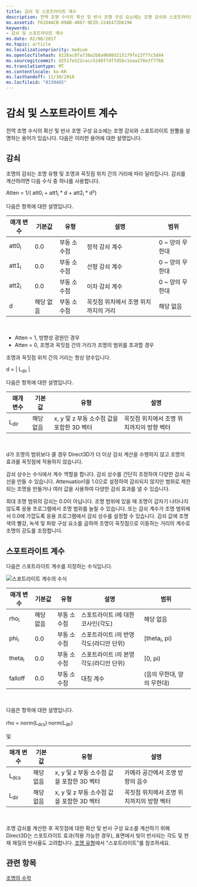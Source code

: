 ```yaml
---
title: 감쇠 및 스포트라이트 계수
description: 전역 조명 수식의 확산 및 반사 조명 구성 요소에는 조명 감쇠와 스포트라이트 원뿔을 설명하는 용어가 있습니다.
ms.assetid: F61D4ACB-09AB-4087-9E2D-224E472D6196
keywords:
- 감쇠 및 스포트라이트 계수
ms.date: 02/08/2017
ms.topic: article
ms.localizationpriority: medium
ms.openlocfilehash: 8126ac8fa738a2b8a9680d215179fe23f77c5d44
ms.sourcegitcommit: d2517e522cacc5240f7dffd5bc1eaa278e3f7768
ms.translationtype: MT
ms.contentlocale: ko-KR
ms.lasthandoff: 11/30/2018
ms.locfileid: "8339465"
---
```

# <a name="attenuation-and-spotlight-factor"></a>감쇠 및 스포트라이트 계수


전역 조명 수식의 확산 및 반사 조명 구성 요소에는 조명 감쇠와 스포트라이트 원뿔을 설명하는 용어가 있습니다. 다음은 이러한 용어에 대한 설명입니다.

## <a name="span-idattenuationspanspan-idattenuationspanspan-idattenuationspanattenuation"></a><span id="Attenuation"></span><span id="attenuation"></span><span id="ATTENUATION"></span>감쇠


조명의 감쇠는 조명 유형 및 조명과 꼭짓점 위치 간의 거리에 따라 달라집니다. 감쇠를 계산하려면 다음 수식 중 하나를 사용합니다.

Atten = 1/( att0<sub>i</sub> + att1<sub>i</sub> \* d + att2<sub>i</sub> \* d²)

다음은 항목에 대한 설명입니다.

| 매개 변수        | 기본값 | 유형           | 설명                                     | 범위          |
|------------------|---------------|----------------|-------------------------------------------------|----------------|
| att0<sub>i</sub> | 0.0           | 부동 소수점 | 정적 감쇠 계수                     | 0 ~ 양의 무한대 |
| att1<sub>i</sub> | 0.0           | 부동 소수점 | 선형 감쇠 계수                       | 0 ~ 양의 무한대 |
| att2<sub>i</sub> | 0.0           | 부동 소수점 | 이차 감쇠 계수                    | 0 ~ 양의 무한대 |
| d                | 해당 없음           | 부동 소수점 | 꼭짓점 위치에서 조명 위치까지의 거리 | 해당 없음            |

 

-   Atten = 1, 방향성 광원인 경우
-   Atten = 0, 조명과 꼭짓점 간의 거리가 조명의 범위를 초과할 경우

조명과 꼭짓점 위치 간의 거리는 항상 양수입니다.

d = | L<sub>dir</sub> |

다음은 항목에 대한 설명입니다.

| 매개 변수       | 기본값 | 유형                                             | 설명                                                 |
|-----------------|---------------|--------------------------------------------------|-------------------------------------------------------------|
| L<sub>dir</sub> | 해당 없음           | x, y 및 z 부동 소수점 값을 포함한 3D 벡터 | 꼭짓점 위치에서 조명 위치까지의 방향 벡터 |

 

d가 조명의 범위보다 클 경우 Direct3D가 더 이상 감쇠 계산을 수행하지 않고 조명의 효과를 꼭짓점에 적용하지 않습니다.

감쇠 상수는 수식에서 계수 역할을 합니다. 감쇠 상수를 간단히 조정하여 다양한 감쇠 곡선을 만들 수 있습니다. Attenuation1을 1.0으로 설정하여 감쇠되지 않지만 범위로 제한되는 조명을 만들거나 여러 값을 사용하여 다양한 감쇠 효과를 낼 수 있습니다.

최대 조명 범위의 감쇠는 0.0이 아닙니다. 조명 범위에 있을 때 조명이 갑자기 나타나지 않도록 응용 프로그램에서 조명 범위를 늘릴 수 있습니다. 또는 감쇠 계수가 조명 범위에서 0.0에 가깝도록 응용 프로그램에서 감쇠 상수를 설정할 수 있습니다. 감쇠 값에 조명 색의 빨강, 녹색 및 파랑 구성 요소를 곱하여 조명이 꼭짓점으로 이동하는 거리의 계수로 조명의 강도를 조정합니다.

## <a name="span-idspotlight-factorspanspan-idspotlight-factorspanspan-idspotlight-factorspanspotlight-factor"></a><span id="Spotlight-Factor"></span><span id="spotlight-factor"></span><span id="SPOTLIGHT-FACTOR"></span>스포트라이트 계수


다음은 스포트라이트 계수를 지정하는 수식입니다.

![스포트라이트 계수의 수식](images/dx8light9.png)

| 매개 변수         | 기본값 | 유형           | 설명                              | 범위                    |
|-------------------|---------------|----------------|------------------------------------------|--------------------------|
| rho<sub>i</sub>   | 해당 없음           | 부동 소수점 | 스포트라이트 i에 대한 코사인(각도)            | 해당 없음                      |
| phi<sub>i</sub>   | 0.0           | 부동 소수점 | 스포트라이트 i의 반영 각도(라디안 단위) | \[theta<sub>i</sub>, pi) |
| theta<sub>i</sub> | 0.0           | 부동 소수점 | 스포트라이트 i의 본영 각도(라디안 단위)    | \[0, pi)                 |
| falloff           | 0.0           | 부동 소수점 | 대칭 계수                           | (음의 무한대, 양의 무한대)   |

 

다음은 항목에 대한 설명입니다.

rho = norm(L<sub>dcs</sub>)<sup>.</sup>norm(L<sub>dir</sub>)

및

| 매개 변수       | 기본값 | 유형                                             | 설명                                                 |
|-----------------|---------------|--------------------------------------------------|-------------------------------------------------------------|
| L<sub>dcs</sub> | 해당 없음           | x, y 및 z 부동 소수점 값을 포함한 3D 벡터 | 카메라 공간에서 조명 방향의 음수         |
| L<sub>dir</sub> | 해당 없음           | x, y 및 z 부동 소수점 값을 포함한 3D 벡터 | 꼭짓점 위치에서 조명 위치까지의 방향 벡터 |

 

조명 감쇠를 계산한 후 꼭짓점에 대한 확산 및 반사 구성 요소를 계산하기 위해 Direct3D는 스포트라이트 효과(적용 가능한 경우), 표면에서 빛이 반사되는 각도 및 현재 재질의 반사율도 고려합니다. [조명 유형](light-types.md)에서 "스포트라이트"를 참조하세요.

## <a name="span-idrelated-topicsspanrelated-topics"></a><span id="related-topics"></span>관련 항목


[조명의 수학](mathematics-of-lighting.md)

 

 




